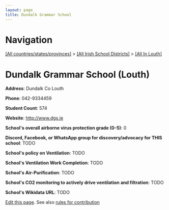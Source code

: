 ```yaml
---
layout: page
title: Dundalk Grammar School
---
```

# Navigation

[[All countries/states/provinces]](../../..) > [[All Irish School Districts]](../..) > [[All In Louth]](..)

# Dundalk Grammar School (Louth)

**Address**: Dundalk Co Louth

**Phone**: 042-9334459

**Student Count**: 574

**Website**: <http://www.dgs.ie>

**School's overall airborne virus protection grade (0-5)**: 0

**Discord, Facebook, or WhatsApp group for discovery/advocacy for THIS school**: TODO

**School's policy on Ventilation**: TODO

**School's Ventilation Work Completion**: TODO

**School's Air-Purification**: TODO

**School's CO2 monitoring to actively drive ventilation and filtration**: TODO

**School's Wikidata URL**: TODO


[Edit this page](https://github.com/ventilate-schools/Ireland/edit/main/./Louth/Dundalk_Grammar_School.md). See also [rules for contribution](../../../contribution-rules/)
